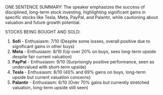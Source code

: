 ONE SENTENCE SUMMARY:
The speaker emphasizes the success of disciplined, long-term stock investing, highlighting significant gains in specific stocks like Tesla, Meta, PayPal, and Palantir, while cautioning about valuation and future growth potential.

STOCKS BEING BOUGHT AND SOLD:

1. **Sofi** - Enthusiasm: 7/10 (Despite some losses, overall positive due to significant gains in other buys)
2. **Meta** - Enthusiasm: 8/10 (Up over 20% on buys, sees long-term upside despite fair current valuation)
3. **PayPal** - Enthusiasm: 9/10 (Surprisingly positive performance, seen as undervalued with short-term upside)
4. **Tesla** - Enthusiasm: 8/10 (40% and 69% gains on buys, long-term upside but current valuation concerns)
5. **Palantir** - Enthusiasm: 6/10 (Over 70% gains but currently stretched valuation, long-term upside still seen)